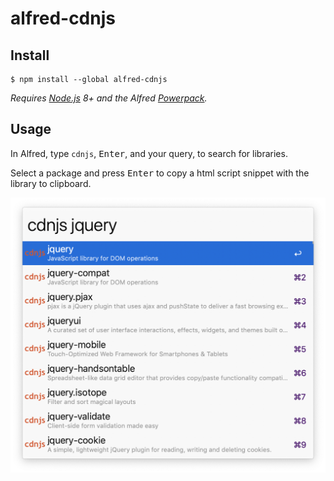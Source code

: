 # alfred-cdnjs

## Install
```
$ npm install --global alfred-cdnjs
```
*Requires [Node.js](https://nodejs.org) 8+ and the Alfred [Powerpack](https://www.alfredapp.com/powerpack/).*

## Usage
In Alfred, type `cdnjs`, <kbd>Enter</kbd>, and your query, to search for libraries.

Select a package and press <kbd>Enter</kbd> to copy a html script snippet with the library to clipboard.<br>


![](./screenshot.png)